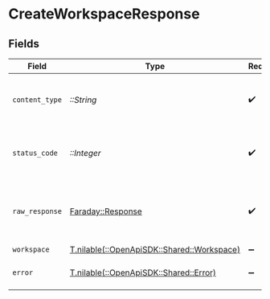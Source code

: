 # CreateWorkspaceResponse


## Fields

| Field                                                                          | Type                                                                           | Required                                                                       | Description                                                                    |
| ------------------------------------------------------------------------------ | ------------------------------------------------------------------------------ | ------------------------------------------------------------------------------ | ------------------------------------------------------------------------------ |
| `content_type`                                                                 | *::String*                                                                     | :heavy_check_mark:                                                             | HTTP response content type for this operation                                  |
| `status_code`                                                                  | *::Integer*                                                                    | :heavy_check_mark:                                                             | HTTP response status code for this operation                                   |
| `raw_response`                                                                 | [Faraday::Response](https://www.rubydoc.info/gems/faraday/Faraday/Response)    | :heavy_check_mark:                                                             | Raw HTTP response; suitable for custom response parsing                        |
| `workspace`                                                                    | [T.nilable(::OpenApiSDK::Shared::Workspace)](../../models/shared/workspace.md) | :heavy_minus_sign:                                                             | OK                                                                             |
| `error`                                                                        | [T.nilable(::OpenApiSDK::Shared::Error)](../../models/shared/error.md)         | :heavy_minus_sign:                                                             | Default error response                                                         |